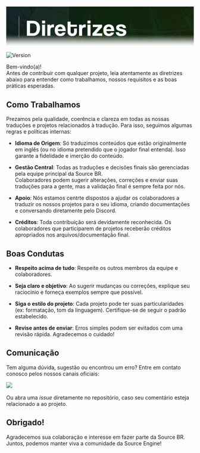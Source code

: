 ![](../imagens/diretrizes.png)

![Version](https://img.shields.io/badge/Diretrizes-V.1-43ff43.svg) 

Bem-vindo(a)!  
Antes de contribuir com qualquer projeto, leia atentamente as diretrizes abaixo para entender como trabalhamos, nossos requisitos e as boas práticas esperadas.

## Como Trabalhamos

Prezamos pela qualidade, coerência e clareza em todas as nossas traduções e projetos relacionados à tradução. Para isso, seguimos algumas regras e políticas internas:

- **Idioma de Origem**: Só traduzimos conteúdos que estão originalmente em inglês (ou no idioma pretendido que o jogador final entenda). Isso garante a fidelidade e imerção do conteúdo.

- **Gestão Central**: Todas as traduções e decisões finais são gerenciadas pela equipe principal da Source BR.  
  Colaboradores podem sugerir alterações, correções e enviar suas traduções para a gente, mas a validação final é sempre feita por nós.

- **Apoio**: Nós estamos centrte dispostos a ajudar os colaboradores a traduzir os nossos projetos para o seu idioma, criando documentações e conversando diretamente pelo Discord.

- **Créditos**: Toda contribuição será devidamente reconhecida. Os colaboradores que participarem de projetos receberão créditos apropriados nos arquivos/documentação final.

## Boas Condutas

- **Respeito acima de tudo**: Respeite os outros membros da equipe e colaboradores.

- **Seja claro e objetivo**: Ao sugerir mudanças ou correções, explique seu raciocínio e forneça exemplos sempre que possível.

- **Siga o estilo do projeto**: Cada projeto pode ter suas particularidades (ex: formatação, tom da linguagem). Certifique-se de seguir o padrão estabelecido.

- **Revise antes de enviar**: Erros simples podem ser evitados com uma revisão rápida. Agradecemos o cuidado!

## Comunicação

Tem alguma dúvida, sugestão ou encontrou um erro? Entre em contato conosco pelos nossos canais oficiais:

<a href="https://discord.gg/tVNv6SNZZT" target="_blank"><img src="https://img.shields.io/badge/-discord-0D1117?style=for-the-badge&logo=discord&logoColor=#5865F2&labelColor=0D1117" target="_blank"></a>

Ou abra uma *issue* diretamente no repositório, caso seu comentário esteja relacionado a ao projeto.

## Obrigado!

Agradecemos sua colaboração e interesse em fazer parte da Source BR.  
Juntos, podemos manter viva a comunidade da Source Engine!
